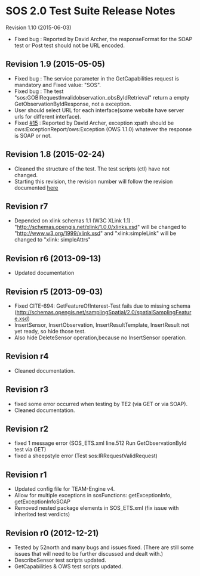 SOS 2.0 Test Suite Release Notes
================================
Revision 1.10 (2015-06-03)
- Fixed bug : Reported by David Archer, the responseFormat for the SOAP test or Post test should not be URL encoded.

Revision 1.9 (2015-05-05)
---------------------------

- Fixed bug : The service parameter in the GetCapabilities request is mandatory and Fixed value: "SOS".
- Fixed bug : The test "sos:GOBIRequestInvalidobservation_obsByIdRetrieval" return a empty GetObservationByIdResponse, not a exception.
- User should select URL for each interface(some website have server urls for different interface).
- Fixed [#15](https://github.com/opengeospatial/ets-sos20/issues/15) : Reported by David Archer, exception xpath should be ows:ExceptionReport/ows:Exception (OWS 1.1.0) whatever the response is SOAP or not.

Revision 1.8  (2015-02-24)
-----------------------------
- Cleaned the structure of the test. The test scripts (ctl) have not changed.
- Starting this revision, the revision number will follow the revision documented [here](https://github.com/opengeospatial/cite/wiki/OGC-Compliance-Testing-Tools)


Revision r7
-----------------------
- Depended on xlink schemas 1.1 (W3C XLink 1.1) . "http://schemas.opengis.net/xlink/1.0.0/xlinks.xsd" will be changed to "http://www.w3.org/1999/xlink.xsd" and
		"xlink:simpleLink" will be changed to "xlink: simpleAttrs"

Revision r6 (2013-09-13)
-------------------------

- Updated documentation

Revision r5 (2013-09-03)
------------------------

- Fixed CITE-694: GetFeatureOfInterest-Test fails due to missing schema 
  (http://schemas.opengis.net/samplingSpatial/2.0/spatialSamplingFeature.xsd)
- InsertSensor, InsertObservation, InsertResultTemplate, InsertResult not yet ready, so hide those test.
- Also hide DeleteSensor operation,because no InsertSensor operation.

Revision r4
---------------
- Cleaned documentation.

Revision r3
--------------
- fixed some error occurred when testing by TE2 (via GET or via SOAP).
- Cleaned documentation.

Revision r2
--------------
- fixed 1 message error (SOS_ETS.xml line.512 Run GetObservationById test via GET)
- fixed a sheepstyle error (Test sos:IRRequestValidRequest)


Revision r1
-----------
- Updated config file for TEAM-Engine v4.
- Allow for multiple exceptions in sosFunctions: getExceptionInfo, getExceptionInfoSOAP
- Removed nested package elements in SOS_ETS.xml (fix issue with inherited test verdicts)


Revision r0 (2012-12-21)
--------------------------------

- Tested by 52north and many bugs and issues fixed.
	(There are still some issues that will need to be further discussed and dealt with.)
- DescribeSensor test scripts updated.
- GetCapabilities & OWS test scripts updated.



